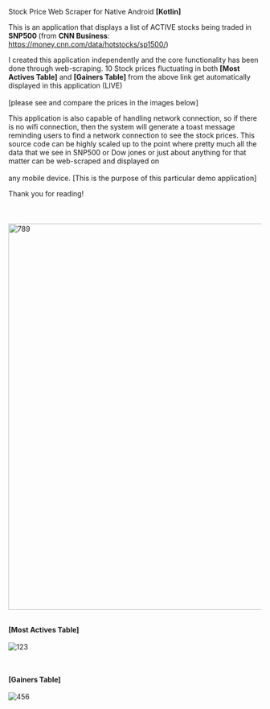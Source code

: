 Stock Price Web Scraper for Native Android <b>[Kotlin]</b>

This is an application that displays a list of ACTIVE stocks being traded in <b> SNP500 </b> 
(from <b>CNN Business</b>: https://money.cnn.com/data/hotstocks/sp1500/)

I created this application independently and the core functionality has been done
through web-scraping. 10 Stock prices fluctuating in both <b>[Most Actives Table]</b> and 
<b>[Gainers Table]</b> from the above link get automatically displayed in this 
application (LIVE) <br></br> [please see and compare the prices in the images below]

This application is also capable of handling network connection, so if there is no wifi
connection, then the system will generate a toast message reminding users to find a
network connection to see the stock prices. This source code can be highly scaled up to 
the point where pretty much all the data that we see in SNP500 or Dow jones or just about 
anything for that matter can be web-scraped and displayed on <br></br> any mobile device. 
[This is the purpose of this particular demo application]

Thank you for reading! <br></br><br></br>
<img width="768" alt="789" src="https://user-images.githubusercontent.com/26533575/91903171-cabb8280-ec70-11ea-928e-4e2242818580.png"> <br></br>

<b>[Most Actives Table]</b> <br></br>
![123](https://user-images.githubusercontent.com/26533575/91902468-c93d8a80-ec6f-11ea-82fd-0bace725e8b8.jpg)

<br></br>
<b>[Gainers Table]</b><br></br>
![456](https://user-images.githubusercontent.com/26533575/91902472-cb074e00-ec6f-11ea-97d6-fb0a2c7039d6.jpg)
